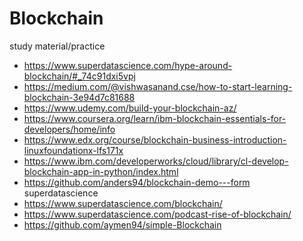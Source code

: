 # Blockchain
study material/practice
* https://www.superdatascience.com/hype-around-blockchain/#_74c91dxi5vpj
* https://medium.com/@vishwasanand.cse/how-to-start-learning-blockchain-3e94d7c81688
* https://www.udemy.com/build-your-blockchain-az/
* https://www.coursera.org/learn/ibm-blockchain-essentials-for-developers/home/info
* https://www.edx.org/course/blockchain-business-introduction-linuxfoundationx-lfs171x
* https://www.ibm.com/developerworks/cloud/library/cl-develop-blockchain-app-in-python/index.html
* https://github.com/anders94/blockchain-demo---form superdatascience
* https://www.superdatascience.com/blockchain/
* https://www.superdatascience.com/podcast-rise-of-blockchain/
* https://github.com/aymen94/simple-Blockchain
